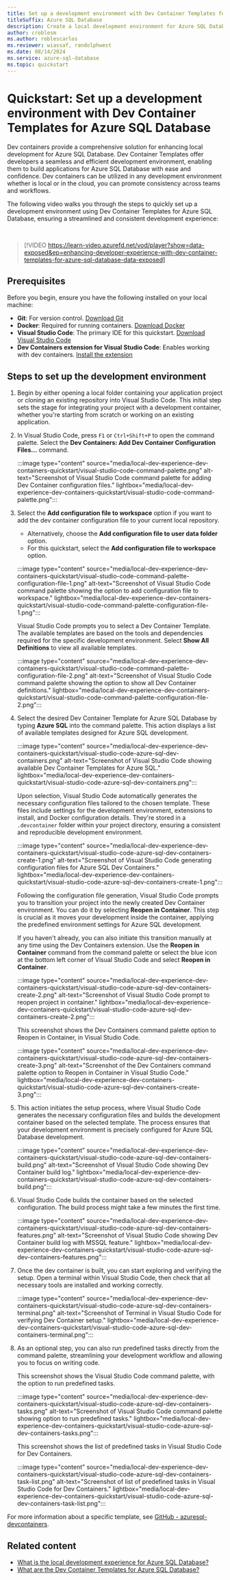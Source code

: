 ```yaml
---
title: Set up a development environment with Dev Container Templates for Azure SQL Database
titleSuffix: Azure SQL Database
description: Create a local development environment for Azure SQL Database using dev containers.
author: croblesm
ms.author: roblescarlos
ms.reviewer: wiassaf, randolphwest
ms.date: 08/14/2024
ms.service: azure-sql-database
ms.topic: quickstart
---
```


# Quickstart: Set up a development environment with Dev Container Templates for Azure SQL Database

Dev containers provide a comprehensive solution for enhancing local development for Azure SQL Database. Dev Container Templates offer developers a seamless and efficient development environment, enabling them to build applications for Azure SQL Database with ease and confidence. Dev containers can be utilized in any development environment whether is local or in the cloud, you can promote consistency across teams and workflows.

The following video walks you through the steps to quickly set up a development environment using Dev Container Templates for Azure SQL Database, ensuring a streamlined and consistent development experience:

<br />

> [!VIDEO https://learn-video.azurefd.net/vod/player?show=data-exposed&ep=enhancing-developer-experience-with-dev-container-templates-for-azure-sql-database-data-exposed]

## Prerequisites

Before you begin, ensure you have the following installed on your local machine:

- **Git**: For version control. [Download Git](https://git-scm.com/)
- **Docker**: Required for running containers. [Download Docker](https://www.docker.com/get-started)
- **Visual Studio Code**: The primary IDE for this quickstart. [Download Visual Studio Code](https://code.visualstudio.com/)
- **Dev Containers extension for Visual Studio Code**: Enables working with dev containers. [Install the extension](https://marketplace.visualstudio.com/items?itemName=ms-vscode-remote.remote-containers)

## Steps to set up the development environment

1. Begin by either opening a local folder containing your application project or cloning an existing repository into Visual Studio Code. This initial step sets the stage for integrating your project with a development container, whether you're starting from scratch or working on an existing application.

1. In Visual Studio Code, press `F1` or `Ctrl+Shift+P` to open the command palette. Select the **Dev Containers: Add Dev Container Configuration Files...** command.

   :::image type="content" source="media/local-dev-experience-dev-containers-quickstart/visual-studio-code-command-palette.png" alt-text="Screenshot of Visual Studio Code command palette for adding Dev Container configuration files." lightbox="media/local-dev-experience-dev-containers-quickstart/visual-studio-code-command-palette.png":::

1. Select the **Add configuration file to workspace** option if you want to add the dev container configuration file to your current local repository.
   - Alternatively, choose the **Add configuration file to user data folder** option.
   - For this quickstart, select the **Add configuration file to workspace** option.

   :::image type="content" source="media/local-dev-experience-dev-containers-quickstart/visual-studio-code-command-palette-configuration-file-1.png" alt-text="Screenshot of Visual Studio Code command palette showing the option to add configuration file to workspace." lightbox="media/local-dev-experience-dev-containers-quickstart/visual-studio-code-command-palette-configuration-file-1.png":::

   Visual Studio Code prompts you to select a Dev Container Template. The available templates are based on the tools and dependencies required for the specific development environment. Select **Show All Definitions** to view all available templates.

   :::image type="content" source="media/local-dev-experience-dev-containers-quickstart/visual-studio-code-command-palette-configuration-file-2.png" alt-text="Screenshot of Visual Studio Code command palette showing the option to show all Dev Container definitions." lightbox="media/local-dev-experience-dev-containers-quickstart/visual-studio-code-command-palette-configuration-file-2.png":::

1. Select the desired Dev Container Template for Azure SQL Database by typing **Azure SQL** into the command palette. This action displays a list of available templates designed for Azure SQL development.

   :::image type="content" source="media/local-dev-experience-dev-containers-quickstart/visual-studio-code-azure-sql-dev-containers.png" alt-text="Screenshot of Visual Studio Code showing available Dev Container Templates for Azure SQL." lightbox="media/local-dev-experience-dev-containers-quickstart/visual-studio-code-azure-sql-dev-containers.png":::

   Upon selection, Visual Studio Code automatically generates the necessary configuration files tailored to the chosen template. These files include settings for the development environment, extensions to install, and Docker configuration details. They're stored in a `.devcontainer` folder within your project directory, ensuring a consistent and reproducible development environment.

   :::image type="content" source="media/local-dev-experience-dev-containers-quickstart/visual-studio-code-azure-sql-dev-containers-create-1.png" alt-text="Screenshot of Visual Studio Code generating configuration files for Azure SQL Dev Containers." lightbox="media/local-dev-experience-dev-containers-quickstart/visual-studio-code-azure-sql-dev-containers-create-1.png":::

   Following the configuration file generation, Visual Studio Code prompts you to transition your project into the newly created Dev Container environment. You can do it by selecting **Reopen in Container**. This step is crucial as it moves your development inside the container, applying the predefined environment settings for Azure SQL development.

   If you haven't already, you can also initiate this transition manually at any time using the Dev Containers extension. Use the **Reopen in Container** command from the command palette or select the blue icon at the bottom left corner of Visual Studio Code and select **Reopen in Container**.

   :::image type="content" source="media/local-dev-experience-dev-containers-quickstart/visual-studio-code-azure-sql-dev-containers-create-2.png" alt-text="Screenshot of Visual Studio Code prompt to reopen project in container." lightbox="media/local-dev-experience-dev-containers-quickstart/visual-studio-code-azure-sql-dev-containers-create-2.png":::

   This screenshot shows the Dev Containers command palette option to Reopen in Container, in Visual Studio Code.

   :::image type="content" source="media/local-dev-experience-dev-containers-quickstart/visual-studio-code-azure-sql-dev-containers-create-3.png" alt-text="Screenshot of the Dev Containers command palette option to Reopen in Container in Visual Studio Code." lightbox="media/local-dev-experience-dev-containers-quickstart/visual-studio-code-azure-sql-dev-containers-create-3.png":::

1. This action initiates the setup process, where Visual Studio Code generates the necessary configuration files and builds the development container based on the selected template. The process ensures that your development environment is precisely configured for Azure SQL Database development.

   :::image type="content" source="media/local-dev-experience-dev-containers-quickstart/visual-studio-code-azure-sql-dev-containers-build.png" alt-text="Screenshot of Visual Studio Code showing Dev Container build log." lightbox="media/local-dev-experience-dev-containers-quickstart/visual-studio-code-azure-sql-dev-containers-build.png":::

1. Visual Studio Code builds the container based on the selected configuration. The build process might take a few minutes the first time.

   :::image type="content" source="media/local-dev-experience-dev-containers-quickstart/visual-studio-code-azure-sql-dev-containers-features.png" alt-text="Screenshot of Visual Studio Code showing Dev Container build log with MSSQL feature." lightbox="media/local-dev-experience-dev-containers-quickstart/visual-studio-code-azure-sql-dev-containers-features.png":::

1. Once the dev container is built, you can start exploring and verifying the setup. Open a terminal within Visual Studio Code, then check that all necessary tools are installed and working correctly.

   :::image type="content" source="media/local-dev-experience-dev-containers-quickstart/visual-studio-code-azure-sql-dev-containers-terminal.png" alt-text="Screenshot of Terminal in Visual Studio Code for verifying Dev Container setup." lightbox="media/local-dev-experience-dev-containers-quickstart/visual-studio-code-azure-sql-dev-containers-terminal.png":::

1. As an optional step, you can also run predefined tasks directly from the command palette, streamlining your development workflow and allowing you to focus on writing code.

   This screenshot shows the Visual Studio Code command palette, with the option to run predefined tasks.

   :::image type="content" source="media/local-dev-experience-dev-containers-quickstart/visual-studio-code-azure-sql-dev-containers-tasks.png" alt-text="Screenshot of Visual Studio Code command palette showing option to run predefined tasks." lightbox="media/local-dev-experience-dev-containers-quickstart/visual-studio-code-azure-sql-dev-containers-tasks.png":::

   This screenshot shows the list of predefined tasks in Visual Studio Code for Dev Containers.

   :::image type="content" source="media/local-dev-experience-dev-containers-quickstart/visual-studio-code-azure-sql-dev-containers-task-list.png" alt-text="Screenshot of list of predefined tasks in Visual Studio Code for Dev Containers." lightbox="media/local-dev-experience-dev-containers-quickstart/visual-studio-code-azure-sql-dev-containers-task-list.png":::

For more information about a specific template, see [GitHub - azuresql-devcontainers](https://aka.ms/azuresql-devcontainers-repo).

## Related content

- [What is the local development experience for Azure SQL Database?](local-dev-experience-overview.md)
- [What are the Dev Container Templates for Azure SQL Database?](local-dev-experience-dev-containers.md)
